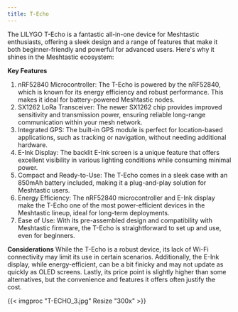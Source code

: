 ```yaml
---
title: T-Echo
---
```


The LILYGO T-Echo is a fantastic all-in-one device for Meshtastic enthusiasts, offering a sleek design and a range of features that make it both beginner-friendly and powerful for advanced users. Here's why it shines in the Meshtastic ecosystem:

**Key Features**

1. nRF52840 Microcontroller: The T-Echo is powered by the nRF52840, which is known for its energy efficiency and robust performance. This makes it ideal for battery-powered Meshtastic nodes.
2. SX1262 LoRa Transceiver: The newer SX1262 chip provides improved sensitivity and transmission power, ensuring reliable long-range communication within your mesh network.
3. Integrated GPS: The built-in GPS module is perfect for location-based applications, such as tracking or navigation, without needing additional hardware.
4. E-Ink Display: The backlit E-Ink screen is a unique feature that offers excellent visibility in various lighting conditions while consuming minimal power.
5. Compact and Ready-to-Use: The T-Echo comes in a sleek case with an 850mAh battery included, making it a plug-and-play solution for Meshtastic users.
6. Energy Efficiency: The nRF52840 microcontroller and E-Ink display make the T-Echo one of the most power-efficient devices in the Meshtastic lineup, ideal for long-term deployments.
7. Ease of Use: With its pre-assembled design and compatibility with Meshtastic firmware, the T-Echo is straightforward to set up and use, even for beginners.

**Considerations**
While the T-Echo is a robust device, its lack of Wi-Fi connectivity may limit its use in certain scenarios. Additionally, the E-Ink display, while energy-efficient, can be a bit finicky and may not update as quickly as OLED screens. Lastly, its price point is slightly higher than some alternatives, but the convenience and features it offers often justify the cost.

{{< imgproc "T-ECHO_3.jpg" Resize "300x" >}}
